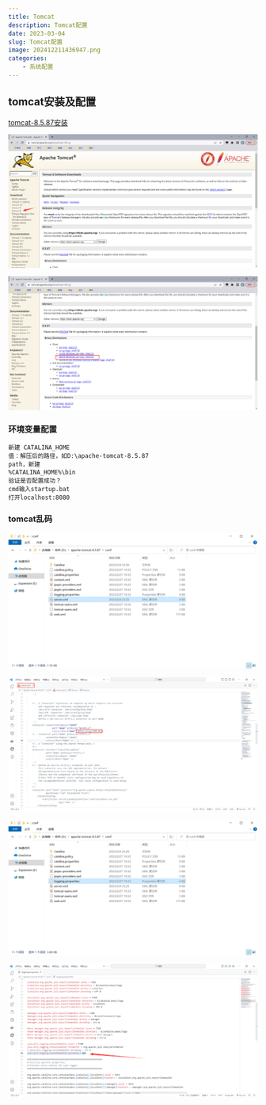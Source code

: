 ```yaml
---
title: Tomcat
description: Tomcat配置
date: 2023-03-04
slug: Tomcat配置
image: 202412211436947.png
categories:
    - 系统配置
---
```


## tomcat安装及配置
[tomcat-8.5.87安装](https://www.123pan.com/s/tMU0Vv-3wiUd.html)

![image-20230304231319362](https://raw.githubusercontent.com/IsUnderAchiever/markdown-img/master/PicGo01/202303042313516.png)

![image-20230304231344692](https://raw.githubusercontent.com/IsUnderAchiever/markdown-img/master/PicGo01/202303042313799.png)

### 环境变量配置
```
新建 CATALINA_HOME
值：解压后的路径，如D:\apache-tomcat-8.5.87
path，新建
%CATALINA_HOME%\bin
验证是否配置成功？
cmd输入startup.bat
打开localhost:8080
```
### tomcat乱码

![image-20230304232543528](https://raw.githubusercontent.com/IsUnderAchiever/markdown-img/master/PicGo01/202303042325595.png)

![image-20230304232539411](https://raw.githubusercontent.com/IsUnderAchiever/markdown-img/master/PicGo01/202303042325524.png)

![image-20230304232731965](https://raw.githubusercontent.com/IsUnderAchiever/markdown-img/master/PicGo01/202303042327056.png)

![image-20230304232821677](https://raw.githubusercontent.com/IsUnderAchiever/markdown-img/master/PicGo01/202303042328781.png)

